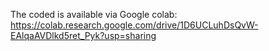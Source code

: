 The coded is available via Google colab: https://colab.research.google.com/drive/1D6UCLuhDsQvW-EAlqaAVDlkd5ret_Pyk?usp=sharing